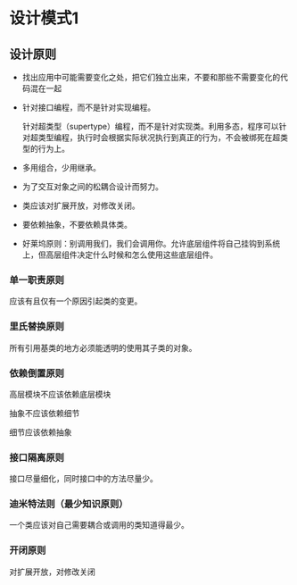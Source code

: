 # 设计模式1

## 设计原则

- 找出应用中可能需要变化之处，把它们独立出来，不要和那些不需要变化的代码混在一起

- 针对接口编程，而不是针对实现编程。

  针对超类型（supertype）编程，而不是针对实现类。利用多态，程序可以针对超类型编程，执行时会根据实际状况执行到真正的行为，不会被绑死在超类型的行为上。

- 多用组合，少用继承。

- 为了交互对象之间的松耦合设计而努力。

- 类应该对扩展开放，对修改关闭。

- 要依赖抽象，不要依赖具体类。

- 好莱坞原则：别调用我们，我们会调用你。允许底层组件将自己挂钩到系统上，但高层组件决定什么时候和怎么使用这些底层组件。

### 单一职责原则

应该有且仅有一个原因引起类的变更。

### 里氏替换原则

所有引用基类的地方必须能透明的使用其子类的对象。

### 依赖倒置原则

高层模块不应该依赖底层模块

抽象不应该依赖细节

细节应该依赖抽象

### 接口隔离原则

接口尽量细化，同时接口中的方法尽量少。

### 迪米特法则（最少知识原则）

一个类应该对自己需要耦合或调用的类知道得最少。

### 开闭原则

对扩展开放，对修改关闭